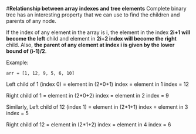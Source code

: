 


#**Relationship between array indexes and tree elements**
Complete binary tree has an interesting property that we can use to find the children and parents of any node.

If the index of any element in the array is i, the element in the index **2i+1 will become the left** child and element in **2i+2 index will become the right** child. Also, **the parent of any element at index i is given by the lower bound of (i-1)/2**.


Example:

`arr = [1, 12, 9, 5, 6, 10]`

Left child of 1 (index 0)
= element in (2*0+1) index 
= element in 1 index 
= 12


Right child of 1
= element in (2*0+2) index
= element in 2 index 
= 9

Similarly,
Left child of 12 (index 1)
= element in (2*1+1) index
= element in 3 index
= 5

Right child of 12
= element in (2*1+2) index
= element in 4 index
= 6